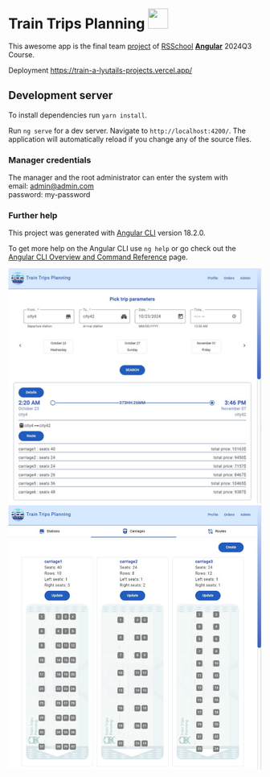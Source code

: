 # Train Trips Planning <img src="./public/train.ico"  width="40" height="40">

This awesome app is the final team [project](https://github.com/rolling-scopes-school/tasks/tree/master/tasks/train-a) of [RSSchool](https://app.rs.school/registry/student) [**Angular**](https://rs.school/) 2024Q3 Course.

Deployment https://train-a-lyutails-projects.vercel.app/

## Development server

To install dependencies run `yarn install`.

Run `ng serve` for a dev server. Navigate to `http://localhost:4200/`. The application will automatically reload if you change any of the source files.

### Manager credentials

The manager and the root administrator can enter the system with</br>
email: admin@admin.com</br>
password: my-password</br>

### Further help

This project was generated with [Angular CLI](https://github.com/angular/angular-cli) version 18.2.0.

To get more help on the Angular CLI use `ng help` or go check out the [Angular CLI Overview and Command Reference](https://angular.dev/tools/cli) page.

<img src="./public/ttp-home_screenshot.JPG">

<img src="./public/ttp-carriages_screenshot.JPG">
